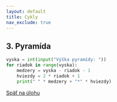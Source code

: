 ```yaml
---
layout: default
title: Cykly
nav_exclude: true
---
```


## 3. Pyramída
```python
vyska = int(input("Výška pyramídy: "))
for riadok in range(vyska):
    medzery = vyska - riadok - 1
    hviezdy = 2 * riadok + 1
    print(" " * medzery + "*" * hviezdy)
```

[Späť na úlohu](/coding/beginner/3-chapter/3.html)